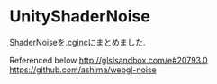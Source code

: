 # UnityShaderNoise
ShaderNoiseを.cgincにまとめました.

Referenced below
http://glslsandbox.com/e#20793.0
https://github.com/ashima/webgl-noise